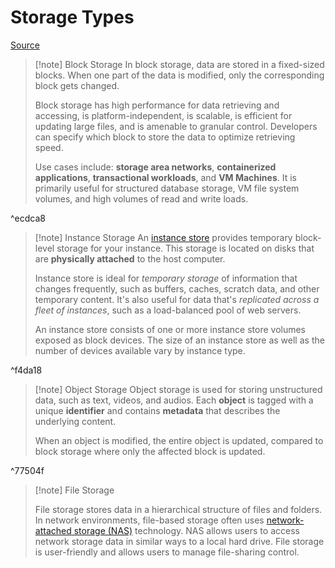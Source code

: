 # Storage Types

[Source](https://aws.amazon.com/what-is/block-storage/)

> [!note] Block Storage
> In block storage, data are stored in a fixed-sized blocks. When one part of the data is modified, only the corresponding block gets changed. 
> 
> Block storage has high performance for data retrieving and accessing, is platform-independent, is scalable, is efficient for updating large files, and is amenable to granular control. Developers can specify which block to store the data to optimize retrieving speed.
> 
> Use cases include: **storage area networks**, **containerized applications**, **transactional workloads**, and **VM Machines**. It is primarily useful for structured database storage, VM file system volumes, and high volumes of read and write loads.

^ecdca8

> [!note] Instance Storage
> An [instance store](https://docs.aws.amazon.com/AWSEC2/latest/UserGuide/InstanceStorage.html) provides temporary block-level storage for your instance. This storage is located on disks that are **physically attached** to the host computer.
> 
> Instance store is ideal for *temporary storage* of information that changes frequently, such as buffers, caches, scratch data, and other temporary content. It's also useful for data that's *replicated across a fleet of instances*, such as a load-balanced pool of web servers.
> 
> An instance store consists of one or more instance store volumes exposed as block devices. The size of an instance store as well as the number of devices available vary by instance type.

^f4da18

> [!note] Object Storage
> Object storage is used for storing unstructured data, such as text, videos, and audios. Each **object** is tagged with a unique **identifier** and contains **metadata** that describes the underlying content.
> 
> When an object is modified, the entire object is updated, compared to block storage where only the affected block is updated.

^77504f

> [!note] File Storage
> 
> File storage stores data in a hierarchical structure of files and folders. In network environments, file-based storage often uses [network-attached storage (NAS)](https://aws.amazon.com/what-is/nas/) technology. NAS allows users to access network storage data in similar ways to a local hard drive. File storage is user-friendly and allows users to manage file-sharing control.

